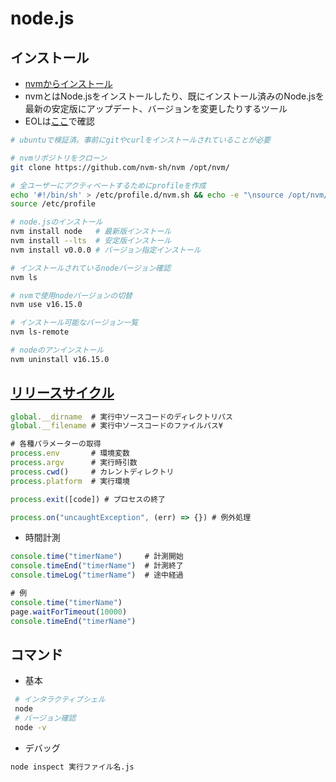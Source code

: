 # node.js

## インストール

* [nvmからインストール](https://kazuhira-r.hatenablog.com/entry/2021/03/22/223042)
 * nvmとはNode.jsをインストールしたり、既にインストール済みのNode.jsを最新の安定版にアップデート、バージョンを変更したりするツール
 * EOLは[ここ](https://endoflife.date/nodejs)で確認

```sh
# ubuntuで検証済。事前にgitやcurlをインストールされていることが必要

# nvmリポジトリをクローン
git clone https://github.com/nvm-sh/nvm /opt/nvm/

# 全ユーザーにアクティベートするためにprofileを作成
echo '#!/bin/sh' > /etc/profile.d/nvm.sh && echo -e "\nsource /opt/nvm/nvm.sh" >> /etc/profile.d/nvm.sh
source /etc/profile

# node.jsのインストール
nvm install node   # 最新版インストール
nvm install --lts  # 安定版インストール
nvm install v0.0.0 # バージョン指定インストール

# インストールされているnodeバージョン確認
nvm ls

# nvmで使用nodeバージョンの切替
nvm use v16.15.0

# インストール可能なバージョン一覧
nvm ls-remote

# nodeのアンインストール
nvm uninstall v16.15.0
```


## [リリースサイクル](https://github.com/nodejs/Release)

```javascript
global.__dirname  # 実行中ソースコードのディレクトリパス
global.__filename # 実行中ソースコードのファイルパス¥

# 各種パラメーターの取得
process.env       # 環境変数
process.argv      # 実行時引数
process.cwd()     # カレントディレクトリ
process.platform  # 実行環境

process.exit([code]) # プロセスの終了

process.on("uncaughtException", (err) => {}) # 例外処理
```

* 時間計測

```javascript
console.time("timerName")     # 計測開始
console.timeEnd("timerName")  # 計測終了
console.timeLog("timerName")  # 途中経過

# 例
console.time("timerName")
page.waitForTimeout(10000)
console.timeEnd("timerName")
```

## コマンド

* 基本

```sh
 # インタラクティブシェル
 node
 # バージョン確認
 node -v
```

* デバッグ

```sh
node inspect 実行ファイル名.js
```


